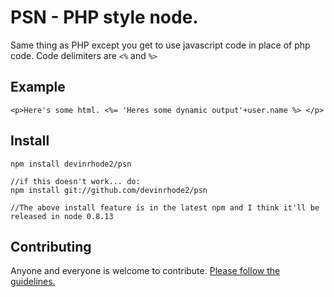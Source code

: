 # PSN - PHP style node. 

Same thing as PHP except you get to use javascript code in place of php code. Code delimiters are `<%` and `%>`

## Example

    <p>Here's some html. <%= 'Heres some dynamic output'+user.name %> </p>

## Install

    npm install devinrhode2/psn
    
    //if this doesn't work... do:
    npm install git://github.com/devinrhode2/psn
    
    //The above install feature is in the latest npm and I think it'll be released in node 0.8.13

## Contributing

Anyone and everyone is welcome to contribute. [Please follow the guidelines.](/devinrhode/psn/blob/master/CONTRIBUTING.md)